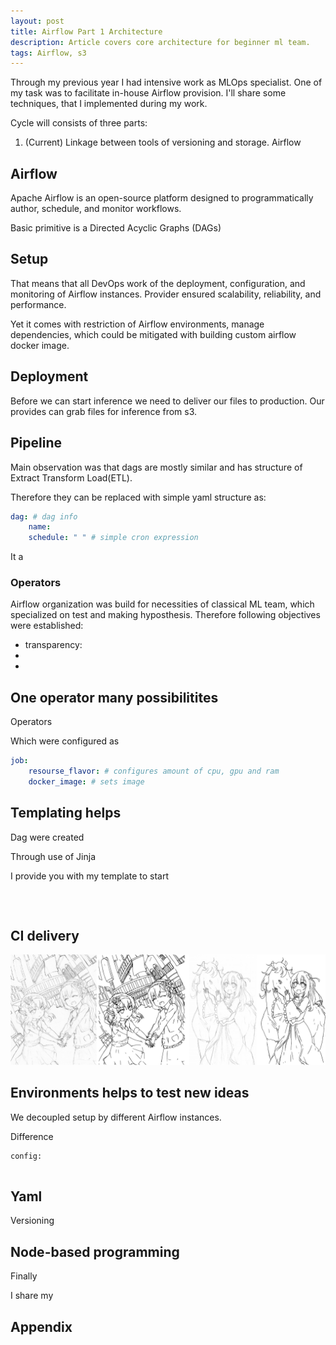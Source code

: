 ```yaml
---
layout: post
title: Airflow Part 1 Architecture
description: Article covers core architecture for beginner ml team. 
tags: Airflow, s3
---
```


Through my previous year I had intensive work as MLOps specialist. One of my task was to facilitate in-house Airflow provision. I'll share some techniques, that I implemented during my work.

Cycle will consists of three parts:
1. (Current) Linkage between tools of versioning and storage. Airflow 


## Airflow


Apache Airflow is an open-source platform designed to programmatically author, schedule, and monitor workflows.

Basic primitive is a Directed Acyclic Graphs (DAGs)




## Setup

That means that all DevOps work of the deployment, configuration, and monitoring of Airflow instances. Provider ensured scalability, reliability, and performance.

Yet it comes with restriction of  Airflow environments, manage dependencies, which could be mitigated with building custom airflow docker image.

## Deployment 

Before we can start inference we need to deliver our files to production. Our provides can grab files for inference from s3. 


## Pipeline 

Main observation was that dags are mostly similar and has structure of Extract Transform Load(ETL).

Therefore they can be replaced with simple yaml structure as:
```yaml
dag: # dag info
    name: 
    schedule: " " # simple cron expression


```


It a


### Operators









Airflow organization was build for necessities of classical ML team, which specialized on test and making hyposthesis. Therefore following objectives were 
established:

- transparency:  
-
- 

## One operator many possibilitites

Operators 

Which were configured as 


```yaml
job:
    resourse_flavor: # configures amount of cpu, gpu and ram
    docker_image: # sets image 


```


##



## Templating helps

Dag were created 

Through use of Jinja

I provide you with my template to start

```



```





## CI delivery


![drawing.jpg](/assets/img/posts/drawing/Simo-Serra/drawing.png)

## Environments helps to test new ideas

We decoupled setup by different Airflow instances. 


Difference 

```
config:
    

```


## Yaml

Versioning



## Node-based programming

Finally


I share my 




## Appendix 

##